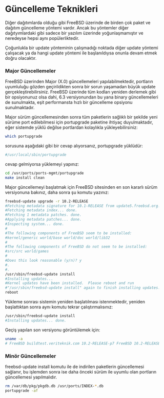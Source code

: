 # Güncelleme Teknikleri

Diğer dağıtımlarda olduğu gibi FreeBSD üzerinde de birden çok paket ve dağıtım güncelleme yöntemi vardır. Ancak bu yöntemler diğer dağıtyımlardaki gibi sadece bir yazılım üzerinde yoğunlaşmamıştır ve neredeyse hepsi aynı popülerliktedir.

Çoğunlukla bir update yönteminin çalışmadığı noktada diğer update yöntemi çalışacak ya da hangi update yöntemi ile başlanıldıysa onunla devam etmek doğru olacaktır.

### Major Güncellemeler
FreeBSD üzerinden Major (X.0) güncellemeleri yapılabilmektedir, portların uyumluluğu gözden geçirildikten sonra bir sorun yaşamadan büyük update gerçekleştirebilirsiniz. FreeBSD üzerinde tüm kodları yeniden derlemek gibi bir opsiyonunuz olsa dahi, 6.3 versiyonundan bu yana binary güncellemeleri de sunulmakta, eşit performansta hızlı bir güncelleme opsiyonu sunulmaktadır.

Major sürüm güncellemesinden sonra tüm paketlerin sağlıklı bir şekilde yeni sürüme port edilebilmesi için portupgrade paketine ihtiyaç duyulmaktadır, eğer sistemde yüklü değilse portlardan kolaylıkla yükleyebilirsiniz:

```bash
which portupgrade
```
sorusuna aşağıdaki gibi bir cevap alıyorsanız, portupgrade yüklüdür:

```bash
#/usr/local/sbin/portupgrade
```

cevap gelmiyorsa yüklemeyi yapınız:

```bash
cd /usr/ports/ports-mgmt/portupgrade
make install clean
```

Major güncellemeyi başlatmak için FreeBSD sitesinden en son kararlı sürüm versiyonuna bakınız, daha sonra şu komutu yazınız:

```bash
freebsd-update upgrade -r 10.2-RELEASE
#Fetching metadata signature for 10.1-RELEASE from update5.freebsd.org... done.
#Fetching metadata index... done.
#Fetching 1 metadata patches. done.
#Applying metadata patches... done.
#Inspecting system... done.
#
#The following components of FreeBSD seem to be installed:
#kernel/generic world/base world/doc world/lib32
#
#The following components of FreeBSD do not seem to be installed:
#src/src world/games
#
#Does this look reasonable (y/n)? y
#.
#.
/usr/sbin/freebsd-update install
#Installing updates...
#Kernel updates have been installed.  Please reboot and run
#"/usr/sbin/freebsd-update install" again to finish installing updates.
reboot
```
Yükleme sonrası sistemin yeniden başlatılması istenmektedir, yeniden başlattıktan sonra aynı komutu tekrar çalıştırmalısınız:

```bash
/usr/sbin/freebsd-update install
#Installing updates... done.
```

Geçiş yapılan son versiyonu görüntülemek için:
```bash
uname -a
# FreeBSD buildtest.veriteknik.com 10.2-RELEASE-p7 FreeBSD 10.2-RELEASE-p7 #0: Mon Nov  2 14:19:39 UTC 2015     root@amd64-builder.daemonology.net:/usr/obj/usr/src/sys/GENERIC  amd64
```

### Minör Güncellemeler

freebsd-update install komutu ile de indirilen paketlerin güncellemesi sağlanır, bu işlemden sonra ise daha önceki sürüm ile uyumlu olan portların güncellemesi yapılmalıdır.

```bash
rm /var/db/pkg/pkgdb.db /usr/ports/INDEX-*.db
portupgrade -af
```



